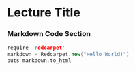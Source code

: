 # Lecture Title

### Markdown Code Section

```c++
require 'redcarpet'
markdown = Redcarpet.new("Hello World!")
puts markdown.to_html
```

